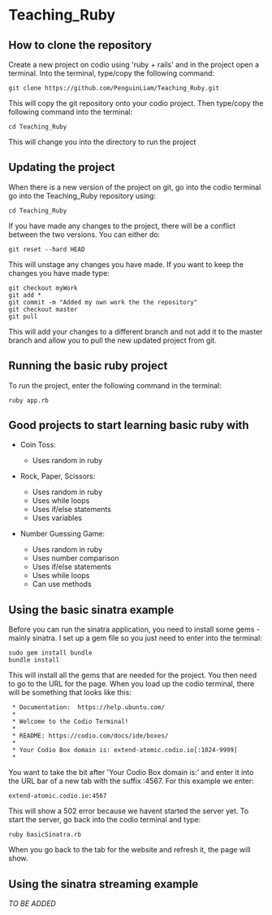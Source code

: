 # Teaching_Ruby
## How to clone the repository
Create a new project on codio using 'ruby + rails' and in the project open a terminal. Into the terminal, type/copy the following command:
```
git clone https://github.com/PenguinLiam/Teaching_Ruby.git
```
This will copy the git repository onto your codio project. Then type/copy the following command into the terminal:
```
cd Teaching_Ruby
```
This will change you into the directory to run the project

## Updating the project
When there is a new version of the project on git, go into the codio terminal go into the Teaching_Ruby repository using:
```
cd Teaching_Ruby
```
If you have made any changes to the project, there will be a conflict between the two versions. You can either do:
```
git reset --hard HEAD
```
This will unstage any changes you have made. If you want to keep the changes you have made type:
```
git checkout myWork
git add *
git commit -m "Added my own work the the repository"
git checkout master
git pull
```
This will add your changes to a different branch and not add it to the master branch and allow you to pull the new updated project from git.

## Running the basic ruby project
To run the project, enter the following command in the terminal:
```
ruby app.rb
```

## Good projects to start learning basic ruby with
- Coin Toss:
    - Uses random in ruby
    
- Rock, Paper, Scissors:
    - Uses random in ruby
    - Uses while loops
    - Uses if/else statements
    - Uses variables
    
- Number Guessing Game:
    - Uses random in ruby
    - Uses number comparison
    - Uses if/else statements
    - Uses while loops
    - Can use methods

## Using the basic sinatra example
Before you can run the sinatra application, you need to install some gems - mainly sinatra. I set up a gem file so you just need to enter into the terminal:
```
sudo gem install bundle
bundle install
```
This will install all the gems that are needed for the project. You then need to go to the URL for the page. When you load up the codio terminal, there will be something that looks like this:
```
 * Documentation:  https://help.ubuntu.com/
 *
 * Welcome to the Codio Terminal!
 *
 * README: https://codio.com/docs/ide/boxes/
 *
 * Your Codio Box domain is: extend-atomic.codio.io[:1024-9999]
 *
```
You want to take the bit after 'Your Codio Box domain is:' and enter it into the URL bar of a new tab with the suffix :4567. For this example we enter:
```
extend-atomic.codio.io:4567
```

This will show a 502 error because we havent started the server yet. To start the server, go back into the codio terminal and type:
```
ruby basicSinatra.rb
```
When you go back to the tab for the website and refresh it, the page will show.

## Using the sinatra streaming example

*TO BE ADDED*
